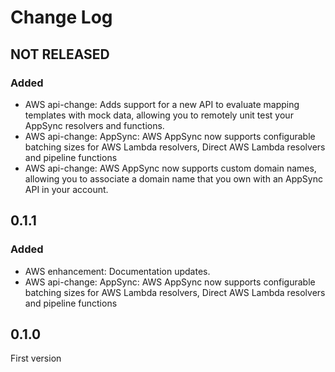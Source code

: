 # Change Log

## NOT RELEASED

### Added

- AWS api-change: Adds support for a new API to evaluate mapping templates with mock data, allowing you to remotely unit test your AppSync resolvers and functions.
- AWS api-change: AppSync: AWS AppSync now supports configurable batching sizes for AWS Lambda resolvers, Direct AWS Lambda resolvers and pipeline functions
- AWS api-change: AWS AppSync now supports custom domain names, allowing you to associate a domain name that you own with an AppSync API in your account.

## 0.1.1

### Added

- AWS enhancement: Documentation updates.
- AWS api-change: AppSync: AWS AppSync now supports configurable batching sizes for AWS Lambda resolvers, Direct AWS Lambda resolvers and pipeline functions

## 0.1.0

First version
